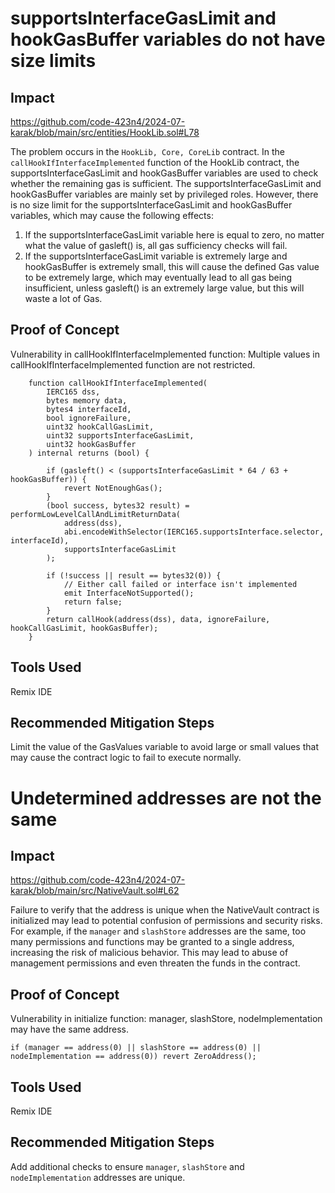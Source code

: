 # supportsInterfaceGasLimit and hookGasBuffer variables do not have size limits

## Impact

https://github.com/code-423n4/2024-07-karak/blob/main/src/entities/HookLib.sol#L78

The problem occurs in the `HookLib, Core, CoreLib` contract. In the `callHookIfInterfaceImplemented` function of the HookLib contract, the supportsInterfaceGasLimit and hookGasBuffer variables are used to check whether the remaining gas is sufficient. The supportsInterfaceGasLimit and hookGasBuffer variables are mainly set by privileged roles. However, there is no size limit for the supportsInterfaceGasLimit and hookGasBuffer variables, which may cause the following effects:

1. If the supportsInterfaceGasLimit variable here is equal to zero, no matter what the value of gasleft() is, all gas sufficiency checks will fail.
2. If the supportsInterfaceGasLimit variable is extremely large and hookGasBuffer is extremely small, this will cause the defined Gas value to be extremely large, which may eventually lead to all gas being insufficient, unless gasleft() is an extremely large value, but this will waste a lot of Gas.

## Proof of Concept

Vulnerability in callHookIfInterfaceImplemented function: Multiple values ​​in callHookIfInterfaceImplemented function are not restricted.

```solidity
    function callHookIfInterfaceImplemented(
        IERC165 dss,
        bytes memory data,
        bytes4 interfaceId,
        bool ignoreFailure,
        uint32 hookCallGasLimit,
        uint32 supportsInterfaceGasLimit,
        uint32 hookGasBuffer
    ) internal returns (bool) {

        if (gasleft() < (supportsInterfaceGasLimit * 64 / 63 + hookGasBuffer)) {
            revert NotEnoughGas();
        }
        (bool success, bytes32 result) = performLowLevelCallAndLimitReturnData(
            address(dss),
            abi.encodeWithSelector(IERC165.supportsInterface.selector, interfaceId),
            supportsInterfaceGasLimit 
        );

        if (!success || result == bytes32(0)) {
            // Either call failed or interface isn't implemented
            emit InterfaceNotSupported();
            return false;
        }
        return callHook(address(dss), data, ignoreFailure, hookCallGasLimit, hookGasBuffer);
    }
```

## Tools Used

Remix IDE

## Recommended Mitigation Steps

Limit the value of the GasValues ​​variable to avoid large or small values ​​that may cause the contract logic to fail to execute normally.


# Undetermined addresses are not the same

## Impact

https://github.com/code-423n4/2024-07-karak/blob/main/src/NativeVault.sol#L62

Failure to verify that the address is unique when the NativeVault contract is initialized may lead to potential confusion of permissions and security risks. For example, if the `manager` and `slashStore` addresses are the same, too many permissions and functions may be granted to a single address, increasing the risk of malicious behavior. This may lead to abuse of management permissions and even threaten the funds in the contract.

## Proof of Concept

Vulnerability in initialize function: manager, slashStore, nodeImplementation may have the same address.

```solidity
if (manager == address(0) || slashStore == address(0) || nodeImplementation == address(0)) revert ZeroAddress();
```

## Tools Used

Remix IDE

## Recommended Mitigation Steps

Add additional checks to ensure `manager`, `slashStore` and `nodeImplementation` addresses are unique.